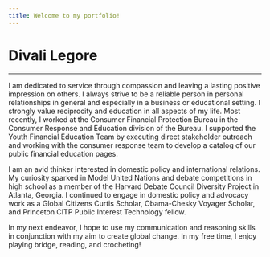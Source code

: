 ```yaml
---
title: Welcome to my portfolio!
---
```

# Divali Legore
---
I am dedicated to service through compassion and leaving a lasting positive impression on others. I always strive to be a reliable person in personal relationships in general and especially in a business or educational setting. I strongly value reciprocity and education in all aspects of my life. Most recently, I worked at the Consumer Financial Protection Bureau in the Consumer Response and Education division of the Bureau. I supported the Youth Financial Education Team by executing direct stakeholder outreach and working with the consumer response team to develop a catalog of our public financial education pages. 

I am an avid thinker interested in domestic policy and international relations. My curiosity sparked in Model United Nations and debate competitions in high school as a member of the Harvard Debate Council Diversity Project in Atlanta, Georgia. I continued to engage in domestic policy and advocacy work as a Global Citizens Curtis Scholar, Obama-Chesky Voyager Scholar, and Princeton CITP Public Interest Technology fellow. 

In my next endeavor, I hope to use my communication and reasoning skills in conjunction with my aim to create global change. In my free time, I enjoy playing bridge, reading, and crocheting!
